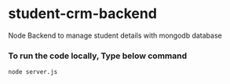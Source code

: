 # student-crm-backend
Node Backend to manage student details with mongodb database


### To run the code locally, Type below command
`node server.js`

